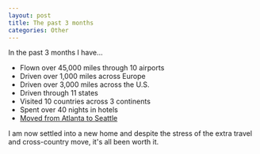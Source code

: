 ```yaml
--- 
layout: post
title: The past 3 months
categories: Other
---
```

In the past 3 months I have...
<ul>
	<li>Flown over 45,000 miles through 10 airports</li>
	<li>Driven over 1,000 miles across Europe</li>
	<li>Driven over 3,000 miles across the U.S.</li>
	<li>Driven through 11 states</li>
	<li>Visited 10 countries across 3 continents</li>
	<li>Spent over 40 nights in hotels</li>
	<li><a href="http://cameronstokes.com/2011/04/24/something-new-atlanta-to-seattle/">Moved from Atlanta to Seattle</a></li>
</ul>
I am now settled into a new home and despite the stress of the extra travel and cross-country move, it's all been worth it.
